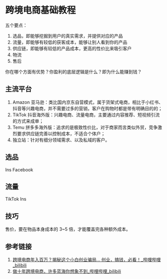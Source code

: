 # 跨境电商基础教程


五个要点：
1. 选品，即能够挖掘到用户的真实需求，并提供对应的产品
2. 流量，即能够有较低的获客成本，能够让别人看到你的产品
3. 供应链，即能够有较低的产品成本，更高的性价比来吸引客户
4. 物流
5. 售后

你在哪个方面有优势？你盈利的底层逻辑是什么？即为什么能赚到钱？

## 主流平台

1. Amazon 亚马逊：类比国内京东自营模式，属于货架式电商，相比于小红书、抖音等兴趣电商，并不需要过多的营销，客户在购物时都是带有明确目的的；
2. TikTok 抖音海外版：兴趣电商、流量电商，主要通过内容推荐、短视频引流的方式来成单；
3. Temu 拼多多海外版：追求的是极致性价比，对于商家而言类似外贸，竞争激烈要求供应链完善以控制成本，不适合个体户；
4. 独立站：针对有细分领域需求、以及私域的客户。

## 选品

Ins
Facebook

## 流量


TikTok
Ins

## 技巧

售价，要在物品本身成本的 3~5 倍，才能覆盖完各种额外成本。

## 参考链接

1. [跨境电商年入百万？揭秘这个小白创业骗局... 创业，搞钱，必看！\_哔哩哔哩\_bilibili](https://www.bilibili.com/video/BV1qC411h7n5)
2. [做十年跨境电商，许多蓝海你想象不到\_哔哩哔哩\_bilibili](https://www.bilibili.com/video/BV1cU411S7R8)
